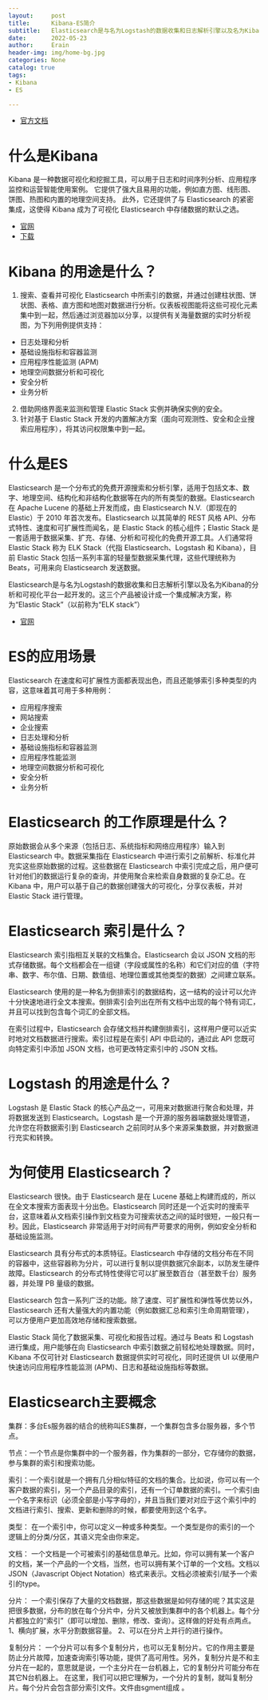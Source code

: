 ```yaml
---
layout:     post 
title:      Kibana-ES简介
subtitle:   Elasticsearch是与名为Logstash的数据收集和日志解析引擎以及名为Kibana的分析和可视化平台一起开发的。
date:       2022-05-23 
author:     Erain 
header-img: img/home-bg.jpg 
categories: None 
catalog: true 
tags:
- Kibana
- ES

---
```


- [官方文档](https://www.elastic.co/cn/what-is/)

# 什么是Kibana

Kibana 是一种数据可视化和挖掘工具，可以用于日志和时间序列分析、应用程序监控和运营智能使用案例。 它提供了强大且易用的功能，例如直方图、线形图、饼图、热图和内置的地理空间支持。 此外，它还提供了与 Elasticsearch
的紧密集成，这使得 Kibana 成为了可视化 Elasticsearch 中存储数据的默认之选。

- [官网](https://www.elastic.co/cn/kibana/)
- [下载](https://www.elastic.co/cn/downloads/kibana)

# Kibana 的用途是什么？

1. 搜索、查看并可视化 Elasticsearch
   中所索引的数据，并通过创建柱状图、饼状图、表格、直方图和地图对数据进行分析。仪表板视图能将这些可视化元素集中到一起，然后通过浏览器加以分享，以提供有关海量数据的实时分析视图，为下列用例提供支持：

- 日志处理和分析
- 基础设施指标和容器监测
- 应用程序性能监测 (APM)
- 地理空间数据分析和可视化
- 安全分析
- 业务分析

2. 借助网络界面来监测和管理 Elastic Stack 实例并确保实例的安全。
3. 针对基于 Elastic Stack 开发的内置解决方案（面向可观测性、安全和企业搜索应用程序），将其访问权限集中到一起。

# 什么是ES

Elasticsearch 是一个分布式的免费开源搜索和分析引擎，适用于包括文本、数字、地理空间、结构化和非结构化数据等在内的所有类型的数据。Elasticsearch 在 Apache Lucene 的基础上开发而成，由
Elasticsearch N.V.（即现在的 Elastic）于 2010 年首次发布。Elasticsearch 以其简单的 REST 风格 API、分布式特性、速度和可扩展性而闻名，是 Elastic Stack
的核心组件；Elastic Stack 是一套适用于数据采集、扩充、存储、分析和可视化的免费开源工具。人们通常将 Elastic Stack 称为 ELK Stack（代指 Elasticsearch、Logstash 和
Kibana），目前 Elastic Stack 包括一系列丰富的轻量型数据采集代理，这些代理统称为 Beats，可用来向 Elasticsearch 发送数据。

Elasticsearch是与名为Logstash的数据收集和日志解析引擎以及名为Kibana的分析和可视化平台一起开发的。这三个产品被设计成一个集成解决方案，称为“Elastic Stack”（以前称为“ELK stack”）

- [官网](https://www.elastic.co/cn/elasticsearch/)

# ES的应用场景

Elasticsearch 在速度和可扩展性方面都表现出色，而且还能够索引多种类型的内容，这意味着其可用于多种用例：

- 应用程序搜索
- 网站搜索
- 企业搜索
- 日志处理和分析
- 基础设施指标和容器监测
- 应用程序性能监测
- 地理空间数据分析和可视化
- 安全分析
- 业务分析

# Elasticsearch 的工作原理是什么？

原始数据会从多个来源（包括日志、系统指标和网络应用程序）输入到 Elasticsearch 中。数据采集指在 Elasticsearch 中进行索引之前解析、标准化并充实这些原始数据的过程。这些数据在 Elasticsearch
中索引完成之后，用户便可针对他们的数据运行复杂的查询，并使用聚合来检索自身数据的复杂汇总。在 Kibana 中，用户可以基于自己的数据创建强大的可视化，分享仪表板，并对 Elastic Stack 进行管理。

# Elasticsearch 索引是什么？

Elasticsearch 索引指相互关联的文档集合。Elasticsearch 会以 JSON
文档的形式存储数据。每个文档都会在一组键（字段或属性的名称）和它们对应的值（字符串、数字、布尔值、日期、数值组、地理位置或其他类型的数据）之间建立联系。

Elasticsearch 使用的是一种名为倒排索引的数据结构，这一结构的设计可以允许十分快速地进行全文本搜索。倒排索引会列出在所有文档中出现的每个特有词汇，并且可以找到包含每个词汇的全部文档。

在索引过程中，Elasticsearch 会存储文档并构建倒排索引，这样用户便可以近实时地对文档数据进行搜索。索引过程是在索引 API 中启动的，通过此 API 您既可向特定索引中添加 JSON 文档，也可更改特定索引中的 JSON 文档。

# Logstash 的用途是什么？

Logstash 是 Elastic Stack 的核心产品之一，可用来对数据进行聚合和处理，并将数据发送到 Elasticsearch。Logstash 是一个开源的服务器端数据处理管道，允许您在将数据索引到 Elasticsearch
之前同时从多个来源采集数据，并对数据进行充实和转换。

# 为何使用 Elasticsearch？

Elasticsearch 很快。由于 Elasticsearch 是在 Lucene 基础上构建而成的，所以在全文本搜索方面表现十分出色。Elasticsearch
同时还是一个近实时的搜索平台，这意味着从文档索引操作到文档变为可搜索状态之间的延时很短，一般只有一秒。因此，Elasticsearch 非常适用于对时间有严苛要求的用例，例如安全分析和基础设施监测。

Elasticsearch 具有分布式的本质特征。Elasticsearch 中存储的文档分布在不同的容器中，这些容器称为分片，可以进行复制以提供数据冗余副本，以防发生硬件故障。Elasticsearch
的分布式特性使得它可以扩展至数百台（甚至数千台）服务器，并处理 PB 量级的数据。

Elasticsearch 包含一系列广泛的功能。除了速度、可扩展性和弹性等优势以外，Elasticsearch 还有大量强大的内置功能（例如数据汇总和索引生命周期管理），可以方便用户更加高效地存储和搜索数据。

Elastic Stack 简化了数据采集、可视化和报告过程。通过与 Beats 和 Logstash 进行集成，用户能够在向 Elasticsearch 中索引数据之前轻松地处理数据。同时，Kibana 不仅可针对
Elasticsearch 数据提供实时可视化，同时还提供 UI 以便用户快速访问应用程序性能监测 (APM)、日志和基础设施指标等数据。

# Elasticsearch主要概念

集群：多台Es服务器的结合的统称叫ES集群，一个集群包含多台服务器，多个节点。

节点：一个节点是你集群中的一个服务器，作为集群的一部分，它存储你的数据，参与集群的索引和搜索功能。

索引：一个索引就是一个拥有几分相似特征的文档的集合。比如说，你可以有一个客户数据的索引，另一个产品目录的索引，还有一个订单数据的索引。一个索引由一个名字来标识（必须全部是小写字母的），并且当我们要对对应于这个索引中的文档进行索引、搜索、更新和删除的时候，都要使用到这个名字。

类型： 在一个索引中，你可以定义一种或多种类型。一个类型是你的索引的一个逻辑上的分类/分区，其语义完全由你来定。

文档： 一个文档是一个可被索引的基础信息单元。比如，你可以拥有某一个客户的文档，某一个产品的一个文档，当然，也可以拥有某个订单的一个文档。文档以JSON（Javascript Object
Notation）格式来表示。文档必须被索引/赋予一个索引的type。

分片： 一个索引保存了大量的文档数据，那这些数据是如何存储的呢？其实这是把很多数据，分布的放在每个分片中，分片又被放到集群中的各个机器上。每个分片都独立的“索引”（即可以增加、删除，修改、查询）。这样做的好处有点两点。
1、横向扩展，水平分割数据容量。 2、可以在分片上并行的进行操作。

复制分片： 一个分片可以有多个复制分片，也可以无复制分片。它的作用主要是防止分片故障，加速查询索引等功能，提供了高可用性。另外，复制分片是不和主分片在一起的，意思就是说，一个主分片在一台机器上，它的复制分片可能分布在其它N台机器上。
在这里，我们可以把它理解为，一个分片的复制，就叫复制分片。每个分片会包含部分索引文件。文件由sgment组成 。